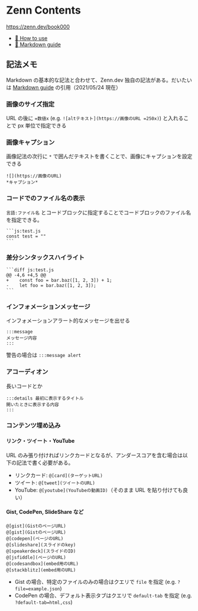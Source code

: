 # Zenn Contents

https://zenn.dev/book000

- [📘 How to use](https://zenn.dev/zenn/articles/zenn-cli-guide)
- [📘 Markdown guide](https://zenn.dev/zenn/articles/markdown-guide)

## 記法メモ

Markdown の基本的な記法と合わせて、Zenn.dev 独自の記法がある。だいたいは [Markdown guide](https://zenn.dev/zenn/articles/markdown-guide) の引用（2021/05/24 現在）

### 画像のサイズ指定

URL の後に `=数値x` (e.g. `![altテキスト](https://画像のURL =250x)`) と入れることで px 単位で指定できる

### 画像キャプション

画像記法の次行に `*` で囲んだテキストを書くことで、画像にキャプションを設定できる

```text
![](https://画像のURL)
*キャプション*
```

### コードでのファイル名の表示

`言語:ファイル名` とコードブロックに指定することでコードブロックのファイル名を指定できる。

````text
```js:test.js
const test = ""
```
````

### 差分シンタックスハイライト

````text
```diff js:test.js
@@ -4,6 +4,5 @@
+    const foo = bar.baz([1, 2, 3]) + 1;
-    let foo = bar.baz([1, 2, 3]);
```
````

### インフォメーションメッセージ

インフォメーションアラート的なメッセージを出せる

```text
:::message
メッセージ内容
:::
```

警告の場合は `:::message alert`

### アコーディオン

長いコードとか

```text
:::details 最初に表示するタイトル
開いたときに表示する内容
:::
```

### コンテンツ埋め込み

#### リンク・ツイート・YouTube

URL のみ張り付ければリンクカードとなるが、アンダースコアを含む場合は以下の記法で書く必要がある。

- リンクカード: `@[card](ターゲットURL)`
- ツイート: `@[tweet](ツイートのURL)`
- YouTube: `@[youtube](YouTubeの動画ID)`（そのまま URL を貼り付けても良い）

#### Gist, CodePen, SlideShare など

```text
@[gist](GistのページURL)
@[gist](GistのページURL)
@[codepen](ページのURL)
@[slideshare](スライドのkey)
@[speakerdeck](スライドのID)
@[jsfiddle](ページのURL)
@[codesandbox](embed用のURL)
@[stackblitz](embed用のURL)
```

- Gist の場合、特定のファイルのみの場合はクエリで `file` を指定 (e.g. `?file=example.json`)
- CodePen の場合、デフォルト表示タブはクエリで `default-tab` を指定 (e.g. `?default-tab=html,css`)
